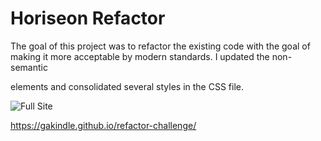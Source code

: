 # Horiseon Refactor

The goal of this project was to refactor the existing code with the goal of making it more acceptable by modern standards. I updated the non-semantic <div> elements and consolidated several styles in the CSS file.
  
 ![Full Site](assets/images/page-screenshot)
  
  https://gakindle.github.io/refactor-challenge/
